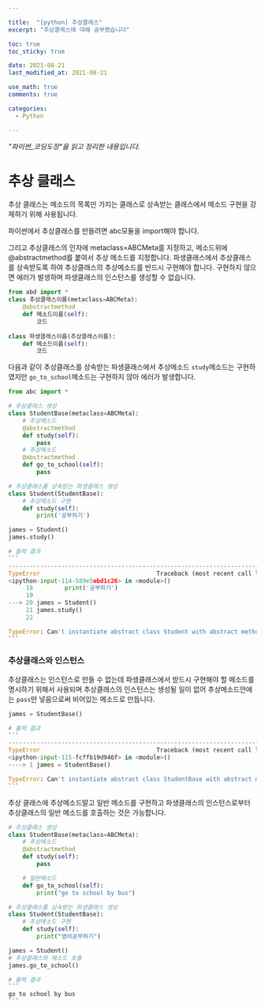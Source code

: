 ```yaml
---

title:  "[python] 추상클래스"
excerpt: "추상클래스에 대해 공부했습니다"

toc: true
toc_sticky: true

date: 2021-08-21
last_modified_at: 2021-08-21

use_math: true
comments: true

categories:
  - Python

---
```


_"파이썬\_코딩도장"을 읽고 정리한 내용입니다._





# 추상 클래스

추상 클래스는 메소드의 목록만 가지는 클래스로 상속받는 클래스에서 메소드 구현을 강제하기 위해 사용됩니다. 





파이썬에서 추상클래스를 만들려면 abc모듈을 import해야 합니다. 





그리고 추상클래스의 인자에 metaclass=ABCMeta를 지정하고, 메소드위에 @abstractmethod를 붙여서 추상 메소드를 지정합니다. 파생클래스에서 추상클래스를 상속받도록 하여 추상클래스의 추상메소드를 반드시 구현해야 합니다. 구현하지 않으면 에러가 발생하며 파생클래스의 인스턴스를 생성할 수 없습니다.

```python
from abd import *
class 추상클래스이름(metaclass=ABCMeta):
    @abstractmethod
    def 메소드이름(self):
        코드
        
class 파생클래스이름(추상클래스이름):
    def 메소드이름(self):
        코드
```





다음과 같이 추상클래스를 상속받는 파생클래스에서 추상메소드 ```study```메소드는 구현하였지만 ```go_to_school```메소드는 구현하지 않아 에러가 발생합니다.

````python
from abc import *

# 추상클래스 생성
class StudentBase(metaclass=ABCMeta):
    # 추상메소드
    @abstractmethod
    def study(self):
        pass
    # 추상메소드
    @abstractmethod
    def go_to_school(self):
        pass

# 추상클래스를 상속받는 파생클래스 생성
class Student(StudentBase):
    # 추상메소드 구현
    def study(self):
        print('공부하기')

james = Student()
james.study()

# 출력 결과
```
---------------------------------------------------------------------------
TypeError                                 Traceback (most recent call last)
<ipython-input-114-589e5ebd1c26> in <module>()
     18         print('공부하기')
     19 
---> 20 james = Student()
     21 james.study()
     22 

TypeError: Can't instantiate abstract class Student with abstract methods go_to_school
```
````



### 추상클래스와 인스턴스

추상클래스는 인스턴스로 만들 수 없는데 파생클래스에서 받드시 구현해야 할 메소드를 명시하기 위해서 사용되며 추상클래스의 인스턴스는 생성될 일이 없어 추상메소드안에는 ```pass```만 넣음으로써 비어있는 메소드로 만듭니다.

````python
james = StudentBase()

# 출력 결과
```
---------------------------------------------------------------------------
TypeError                                 Traceback (most recent call last)
<ipython-input-115-fcffb19d946f> in <module>()
----> 1 james = StudentBase()

TypeError: Can't instantiate abstract class StudentBase with abstract methods go_to_school, study
```
````





추상 클래스에 추상메소드말고 일반 메소드를 구현하고 파생클래스의 인스턴스로부터 추상클래스의 일반 메소드를 호출하는 것은 가능합니다.

````python
# 추상클래스 생성
class StudentBase(metaclass=ABCMeta):
    # 추상메소드
    @abstractmethod
    def study(self):
        pass

    # 일반메소드
    def go_to_school(self):
        print("go to school by bus")

# 추상클래스를 상속받는 파생클래스 생성
class Student(StudentBase):
    # 추상메소드 구현
    def study(self):
        print("영어공부하기")

james = Student()
# 추상클래스의 메소드 호출
james.go_to_school()

# 출력 결과
```
go to school by bus
```
````

